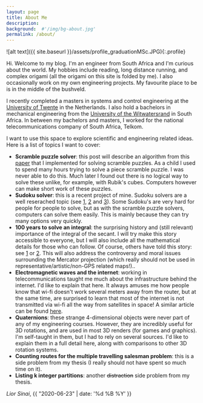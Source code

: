 ```yaml
---
layout: page
title: About Me
description:
background:  #'/img/bg-about.jpg'
permalink: /about/
---
```

![alt text]({{ site.baseurl }}/assets/profile_graduationMSc.JPG){:.profile}

Hi. Welcome to my blog. I'm an engineer from South Africa and I'm curious about the world. 
My hobbies include reading, long distance running, and complex origami (all the origami on this site is folded by me).
I also occasionally work on my own engineering projects. My favourite place to be is in the middle of the bushveld.

I recently completed a masters in systems and control engineering at the [University of Twente](https://www.utwente.nl/en)
in the Netherlands. I also hold a bachelors in mechanical engineering from the [University of the Witwatersrand](https://www.wits.ac.za/) in South Africa.
In between my bachelors and masters, I worked for the national telecommunications company of South Africa, Telkom.

I want to use this space to explore scientific and engineering related ideas. Here is a list of topics I want to cover:  
+ **Scramble puzzle solver**: this post will describe an algorithm from this [paper][scramble_algorithm] that I implemented for solving scramble puzzles. 
As a child I used to spend many hours trying to solve a  piece scramble puzzle. I was never able to do this. Much later I found out there is no logical
way to solve these unlike, for example, with Rubik's cubes. Computers however can make short work of these puzzles. 
+ **Sudoku solver**: this is a recent project of mine. Sudoku solvers are a well reserached topic (see [1][sudoku_ali], [2][sudoku_norvig] and [3][sudoku_stuart]).
Some Sudoku's are very hard for people for people to solve, but as with the scramble puzzle solvers, computers can solve them easily. 
This is mainly because they can try many options very quickly.
+ **100 years to solve an integral**: the surprising history and (still relevant) importance of the integral of the secant. I will try make this 
story accessible to everyone, but I will also include all the mathematical details for those who can follow. Of course, others have told this story: 
see [1][secant_Rickey] or [2][secant_teaching]. 
This will also address the controversy and moral issues surrounding the Mercator projection (which really should not be used in representative/artistic/non-GPS related maps!)..
+ **Electromagnetic waves and the internet**: working in telecommunications taught me much about the infrastructure behind the internet. I'd like to explain that here. 
It always amuses me how people know that wi-fi doesn't work several meters away from the router, but at the same time, are surprised to learn that most of the internet is not
transmitted via wi-fi all the way from satellites in space!
A similar article can be found [here](https://mybroadband.co.za/news/internet/98178-this-is-what-south-africas-internet-actually-looks-like.html).
+ **Quaternions**: these strange 4-dimensional objects were never part of any of my engineering courses. However, they are incredibly useful for 3D rotations, and are used in most
3D renders (for games and graphics). I'm self-taught in them, but I had to rely on several sources. I'd like to explain them in a full detail here, along with 
comparisons to other 3D rotation systems.
+ **Counting routes for the multiple travelling salesman problem**: this is a side problem from my thesis (I really should not have spent so much time on it).
+ **Listing k integer partitions**: another ~~distraction~~ side problem from my thesis.

_Lior Sinai_, {{ "2020-06-23" | date: '%d %B %Y' }}

[scramble_algorithm]: http://citeseerx.ist.psu.edu/viewdoc/download?doi=10.1.1.953.6583&rep=rep1&type=pdf

[sudoku_norvig]: https://norvig.com/sudoku.html 
[sudoku_stuart]: https://www.sudokuwiki.org/sudoku.htm
[sudoku_ali]: https://dev.to/aspittel/how-i-finally-wrote-a-sudoku-solver-177g

[secant_wiki]: https://en.wikipedia.org/wiki/Integral_of_the_secant_function
[secant_Rickey]: https://doi.org/10.1080/0025570X.1980.11976846
[secant_teaching]: https://scholarworks.umt.edu/tme/vol7/iss2/12/

